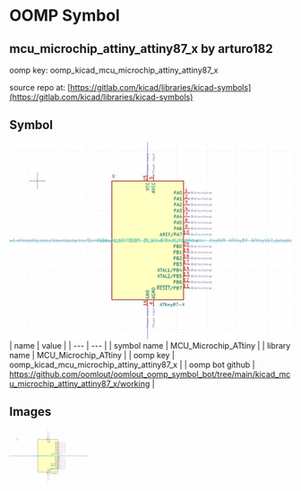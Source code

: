 # OOMP Symbol  
## mcu_microchip_attiny_attiny87_x  by arturo182  
  
oomp key: oomp_kicad_mcu_microchip_attiny_attiny87_x  
  
source repo at: [https://gitlab.com/kicad/libraries/kicad-symbols](https://gitlab.com/kicad/libraries/kicad-symbols)  
## Symbol  
  
[![working.png](working_600.png)](working.png)  
| name | value | 
| --- | --- | 
| symbol name | MCU_Microchip_ATtiny | 
| library name | MCU_Microchip_ATtiny | 
| oomp key | oomp_kicad_mcu_microchip_attiny_attiny87_x | 
| oomp bot github | https://github.com/oomlout/oomlout_oomp_symbol_bot/tree/main/kicad_mcu_microchip_attiny_attiny87_x/working | 
## Images  
  
[![working.png](working_140.png)](working.png)  
